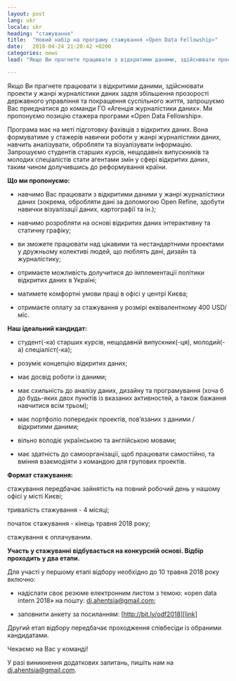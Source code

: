 ```yaml
---
layout: post
lang: ukr
locale: ukr
heading: "стажування"
title:  "Новий набір на програму стажування «Open Data Fellowship»"
date:   2018-04-24 21:20:42 +0200
categories: news
lead: "Якщо Ви прагнете працювати з відкритими даними, здійснювати проекти у жанрі журналістики даних задля збільшення прозорості державного управління та покращення суспільного життя, запрошуємо Вас приєднатися до команди Texty.org.ua у якості стажера програми «Open Data Fellowship»."

---
```


Якщо Ви прагнете працювати з відкритими даними, здійснювати проекти у жанрі журналістики даних задля збільшення прозорості державного управління та покращення суспільного життя, запрошуємо Вас приєднатися до команди ГО «Агенція журналістики даних». Ми пропонуємо позицію стажера програми «Open Data Fellowship».

Програма має на меті підготовку фахівців з відкритих даних. Вона формуватиме у стажерів навички роботи у жанрі журналістики даних, навчить аналізувати, обробляти та візуалізувати інформацію. Запрошуємо студентів старших курсів, нещодавніх випускників та молодих спеціалістів стати агентами змін у сфері відкритих даних, таким чином долучившись до реформування країни.


**Що ми пропонуємо:**

- навчимо Вас працювати з відкритими даними у жанрі журналістики даних (зокрема, обробляти дані за допомогою Open Refine, здобути навички візуалізації даних, картографії та ін.);

- навчимо розробляти на основі відкритих даних інтерактивну та статичну графіку;

- ви зможете працювати над цікавими та нестандартними проектами у дружньому колективі людей, що люблять дані, дизайн та журналістику;

- отримаєте можливість долучитися до імплементації політики відкритих даних в Україні;

- матимете комфортні умови праці в офісі у центрі Києва;

- отримаєте оплату за стажування у розмірі еквівалентному 400 USD/міс.

**Наш ідеальний кандидат:**

- студент(-ка) старших курсів, нещодавній випускник(-ця), молодий(-а) спеціаліст(-ка);

- розуміє концепцію відкритих даних;

- має досвід роботи із даними;

- має схильність до аналізу даних, дизайну та програмування (хоча б до будь-яких двох пунктів із вказаних активностей, а також бажання навчитися всім трьом);

- має портфоліо попередніх проектів, пов’язаних з даними / відкритими даними;

- вільно володіє українською та англійською мовами;

- має здатність до самоорганізації, щоб працювати самостійно, та вміння взаємодіяти з командою для групових проектів.

**Формат стажування:**

стажування передбачає зайнятість на повний робочий день у нашому офісі у місті Києві;

тривалість стажування - 4 місяці;

початок стажування - кінець травня 2018 року;

стажування є оплачуваним.

**Участь у стажуванні відбувається на конкурсній основі. Відбір проходить у два етапи.**

Для участі у першому етапі відбору необхідно до 10 травня 2018 року включно:

- надіслати своє резюме електронним листом з темою: «open data intern 2018» на пошту: dj.ahentsia@gmail.com;

- заповнити анкету за посиланням: [http://bit.ly/odf2018][link]

Другий етап відбору передбачає проходження співбесіди із обраними кандидатами.

Чекаємо на Вас у команді!

У разі виникнення додаткових запитань, пишіть нам на dj.ahentsia@gmail.com.

[link]: http://bit.ly/odf2018
